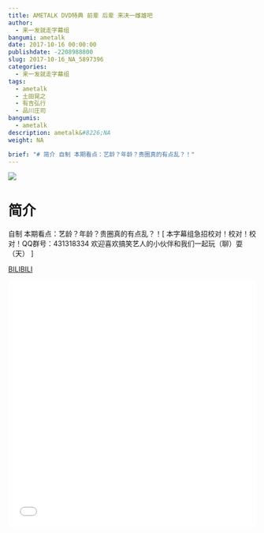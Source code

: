 ```yaml
---
title: AMETALK DVD特典 前辈 后辈 来决一雌雄吧
author: 
  - 来一发就走字幕组
bangumi: ametalk
date: 2017-10-16 00:00:00
publishdate: -2208988800
slug: 2017-10-16_NA_5897396
categories: 
  - 来一发就走字幕组
tags: 
  - ametalk
  - 土田晃之
  - 有吉弘行
  - 品川庄司
bangumis: 
  - ametalk
description: ametalk&#8226;NA
weight: NA

brief: "# 简介 自制 本期看点：艺龄？年龄？贵圈真的有点乱？！"
---
```


![](https://i.imgur.com/ztuxjwy.jpg)

# 简介  
自制 本期看点：艺龄？年龄？贵圈真的有点乱？！[ 本字幕组急招校对！校对！校对！QQ群号：431318334 欢迎喜欢搞笑艺人的小伙伴和我们一起玩（聊）耍（天） ]

  [BILIBILI](https://www.bilibili.com/video/av5897396/)


<div class="vcontainer">  <iframe class='video' src="//www.bilibili.com/blackboard/player.html?aid=5897396" width="100%" height="500" frameborder="0" allowfullscreen="allowfullscreen"></iframe></div>
